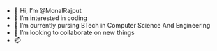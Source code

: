 - 👋 Hi, I’m @MonalRajput
- 👀 I’m interested in coding
- 🌱 I’m currently pursing BTech in Computer Science And Engineering
- 💞️ I’m looking to collaborate on new things
- 📫 

<!---
MonalRajput/MonalRajput is a ✨ special ✨ repository because its `README.md` (this file) appears on your GitHub profile.
You can click the Preview link to take a look at your changes.
--->
